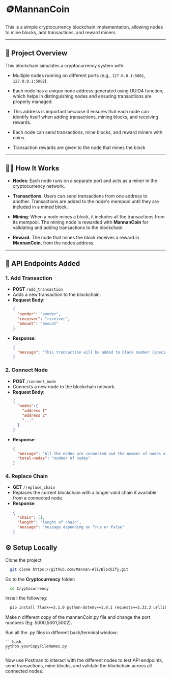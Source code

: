 # 🪙MannanCoin

This is a simple cryptocurrency blockchain implementation, allowing nodes to mine blocks, add transactions, and reward miners.

---

## 🚀 Project Overview

This blockchain simulates a cryptocurrency system with:

- Multiple nodes running on different ports (e.g., `127.0.0.1:5001`, `127.0.0.1:5002`).
- Each node has a unique node address generated using UUID4 function, which helps in distinguishing nodes and ensuring transactions are properly managed.
- This address is important because it ensures that each node can identify itself when adding transactions, mining blocks, and receiving rewards.

- Each node can send transactions, mine blocks, and reward miners with coins.
- Transaction rewards are given to the node that mines the block

---

## 🧑‍💻 How It Works

- **Nodes**: Each node runs on a separate port and acts as a miner in the cryptocurrency network.

- **Transactions**: Users can send transactions from one address to another. Transactions are added to the node's mempool until they are included in a mined block.

- **Mining**: When a node mines a block, it includes all the transactions from its mempool. The mining node is rewarded with **MannanCoin** for validating and adding transactions to the blockchain.

- **Reward**: The node that mines the block receives a reward in **MannanCoin**, from the nodes address.

---

## 🔗 API Endpoints Added

### 1. **Add Transaction**

- **POST** `/add_transaction`
- Adds a new transaction to the blockchain.
- **Request Body**:
  ```json
  {
    "sender": "sender",
    "receiver": "receiver",
    "amount": "amount"
  }
  ```
- **Response**:
  ```json
  {
    "message": "This transaction will be added to block number {specific block}"
  }
  ```

### 2. **Connect Node**

- **POST** `/connect_node`
- Connects a new node to the blockchain network.
- **Request Body**:
  ```json
  {
    "nodes":{
      "address 1"
      "address 2"
      "..."
    }
  }
  ```
- **Response**:
  ```json
  {
    "message": "All the nodes are connected and the number of nodes oon the blockchain are : ",
    "total-nodes": "number of nodes"
  }
  ```

### 4. **Replace Chain**

- **GET** `/replace_chain`
- Replaces the current blockchain with a longer valid chain if available from a connected node.
- **Response**:
  ```json
  {
    "chain": [],
    "length": "lenght of chain",
    "message": "message depending on True or False"
  }
  ```

## ⚙️ Setup Locally

Clone the project

```bash
  git clone https://github.com/Mannan-Ali/Blockify.git
```

Go to the **Cryptocurrency** folder:

```bash
  cd Cryptocurrency
```

Install the following:

```bash
  pip install flask==3.1.0 python-dotenv==1.0.1 requests==2.32.3 urllib3==2.2.3
```


Make n  different copy of the mannanCoin.py file and change the port numbers (Eg: 5000,5001,5002).

Run all the .py files in different bash/terminal window:

    ```bash
    python yourCopyFileNames.py
    ```

Now use Postman to interact with the different nodes to test API endpoints, send transactions, mine blocks, and validate the blockchain across all connected nodes.